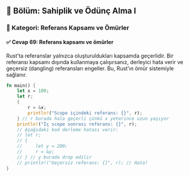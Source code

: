 ## 📘 Bölüm: Sahiplik ve Ödünç Alma I  
### 🔹 Kategori: Referans Kapsamı ve Ömürler  
#### ✅ Cevap 69: Referans kapsamı ve ömürler

Rust'ta referanslar yalnızca oluşturuldukları kapsamda geçerlidir. Bir referansı kapsamı dışında kullanmaya çalışırsanız, derleyici hata verir ve geçersiz (dangling) referansları engeller. Bu, Rust'ın ömür sistemiyle sağlanır.

```rust
fn main() {
    let x = 100;
    let r;
    {
        r = &x;
        println!("Scope içindeki referans: {}", r);
    } // r burada hala geçerli çünkü x yeterince uzun yaşıyor
    println!("İç scope sonrası referans: {}", r);
    // Aşağıdaki kod derleme hatası verir:
    // let r;
    // {
    //     let y = 200;
    //     r = &y;
    // } // y burada drop edilir
    // println!("Geçersiz referans: {}", r); // Hata!
}
```
